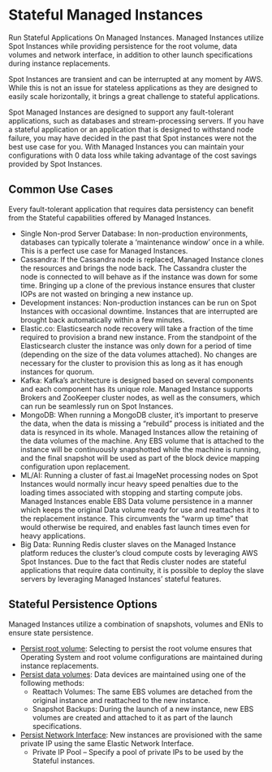 # Stateful Managed Instances

Run Stateful Applications On Managed Instances. Managed Instances utilize Spot Instances while providing persistence for the root volume, data volumes and network interface, in addition to other launch specifications during instance replacements.

Spot Instances are transient and can be interrupted at any moment by AWS. While this is not an issue for stateless applications as they are designed to easily scale horizontally, it brings a great challenge to stateful applications.

Spot Managed Instances are designed to support any fault-tolerant applications, such as databases and stream-processing servers. If you have a stateful application or an application that is designed to withstand node failure, you may have decided in the past that Spot instances were not the best use case for you. With Managed Instances you can maintain your configurations with 0 data loss while taking advantage of the cost savings provided by Spot Instances.

## Common Use Cases

Every fault-tolerant application that requires data persistency can benefit from the Stateful capabilities offered by Managed Instances.

- Single Non-prod Server Database: In non-production environments, databases can typically tolerate a ‘maintenance window’ once in a while. This is a perfect use case for Managed Instances.
- Cassandra: If the Cassandra node is replaced, Managed Instance clones the resources and brings the node back. The Cassandra cluster the node is connected to will behave as if the instance was down for some time. Bringing up a clone of the previous instance ensures that cluster IOPs are not wasted on bringing a new instance up.
- Development instances: Non-production instances can be run on Spot Instances with occasional downtime. Instances that are interrupted are brought back automatically within a few minutes.
- Elastic.co: Elasticsearch node recovery will take a fraction of the time required to provision a brand new instance. From the standpoint of the Elasticsearch cluster the instance was only down for a period of time (depending on the size of the data volumes attached). No changes are necessary for the cluster to provision this as long as it has enough instances for quorum.
- Kafka: Kafka’s architecture is designed based on several components and each component has its unique role. Managed Instance supports Brokers and ZooKeeper cluster nodes, as well as the consumers, which can run be seamlessly run on Spot Instances.
- MongoDB: When running a MongoDB cluster, it’s important to preserve the data, when the data is missing a “rebuild” process is initiated and the data is resynced in its whole. Managed Instances allow the retaining of the data volumes of the machine. Any EBS volume that is attached to the instance will be continuously snapshotted while the machine is running, and the final snapshot will be used as part of the block device mapping configuration upon replacement.
- ML/AI: Running a cluster of fast.ai ImageNet processing nodes on Spot Instances would normally incur heavy speed penalties due to the loading times associated with stopping and starting compute jobs. Managed Instances enable EBS Data volume persistence in a manner which keeps the original Data volume ready for use and reattaches it to the replacement instance. This circumvents the “warm up time” that would otherwise be required, and enables fast launch times even for heavy applications.
- Big Data: Running Redis cluster slaves on the Managed Instance platform reduces the cluster’s cloud compute costs by leveraging AWS Spot Instances. Due to the fact that Redis cluster nodes are stateful applications that require data continuity, it is possible to deploy the slave servers by leveraging Managed Instances’ stateful features.

## Stateful Persistence Options

Managed Instances utilize a combination of snapshots, volumes and ENIs to ensure state persistence.

- [Persist root volume](managed-instance/features/root-volume-persistence.md): Selecting to persist the root volume ensures that Operating System and root volume configurations are maintained during instance replacements.
- [Persist data volumes](managed-instance/features/data-volume-persistence.md): Data devices are maintained using one of the following methods:
  - Reattach Volumes: The same EBS volumes are detached from the original instance and reattached to the new instance.
  - Snapshot Backups: During the launch of a new instance, new EBS volumes are created and attached to it as part of the launch specifications.
- [Persist Network Interface](managed-instance/features/network-persistence.md): New instances are provisioned with the same private IP using the same Elastic Network Interface.
  - Private IP Pool – Specify a pool of private IPs to be used by the Stateful instances.
